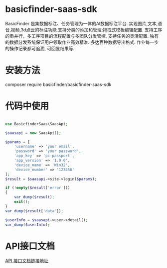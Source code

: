 # basicfinder-saas-sdk

BasicFinder 是集数据标注、任务管理为一体的AI数据标注平台. 实现图片,文本,语音,视频,3d点云的标注功能.支持分类的添加和管理;拖拽式模板编辑配置. 支持工序的串并行，多工序项目的流程配置与多团队分发管控. 支持任务的灵活配置. 独有的数据分发系统保证用户领取作业高效精准. 多达百种数据导出格式. 作业每一步的操作记录都可追溯, 可回显结果等.

# 安装方法

composer require basicfinder/basicfinder-saas-sdk

# 代码中使用


```php

use BasicfinderSaas\SaasApi;

$saasapi = new SaasApi();

$params = [
    'username' => 'your email',
    'password' => 'your password',
    'app_key' => 'pc-passport',
    'app_version' => '1.0.0',
    'device_name' => 'Win32',
    'device_number' => '123456'
];
$result = $saasapi->site->login($params);

if (!empty($result['error']))
{
    var_dump($result);
    exit();
}
var_dump($result['data']);

$userInfo = $saasapi->user->detail();
var_dump($userInfo);
```

# API接口文档

[API 接口文档链接地址](http://saas.help.basicfinder.com/apidoc/)


